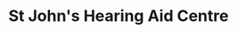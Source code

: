 ---
title: "St John's Hearing Aid Centre"
url: /grange-over-sands/st-johns-hearing-aid-centre/
shop: Hörgeräte
---
